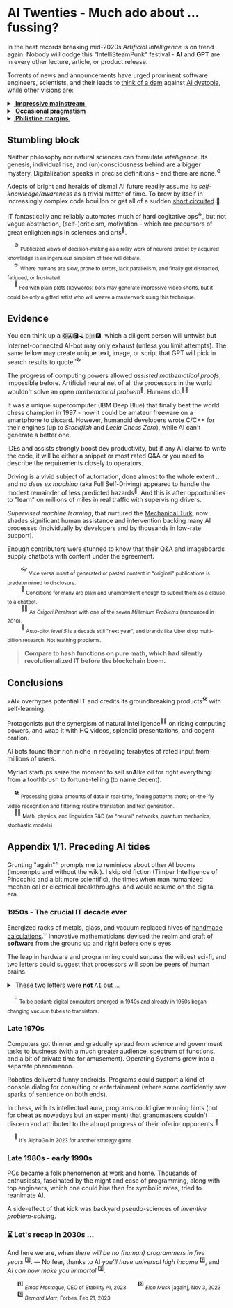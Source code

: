# AI Twenties - Much ado about ... fussing?

In the heat records breaking mid-2020s _Artificial Intelligence_ is on trend again. Nobody will dodge this "IntelliSteamPunk" festival - __AI__ and __GPT__ are in every other lecture, article, or product release.

Torrents of news and announcements have urged prominent software engineers, scientists, and their leads to [think of a dam](https://futureoflife.org/open-letter/pause-giant-ai-experiments/) against [AI&nbsp;dystopia](https://www.businessinsider.com/ai-extinction-risk-openai-deepmind-anthropic-ceos-sam-altman-2023-5), while other visions are:

<details>
<summary><ins>&nbsp;<b>Impressive mainstream</b>&nbsp;</ins></summary>
&nbsp;
 
* *Sundar Pichai*, Google CEO:\
"AI is the most profound technology humanity is working on today."
* *Jensen Huang*, CEO of NVIDIA:\
"Software is eating the world, but AI is going to eat software."
* MkCinsey & Company:\
"Generative AI’s impact on productivity could add trillions of dollars [annually]..."
* *Ray Kurzweil*, inventor and futurist:\
"By 2029, computers will have emotional intelligence and be convincing as people."
* _Gray Scott_, futurist, techno-philosopher, founder and CEO of SeriousWonder:\
  "There is no reason and no way that a human mind can keep up with an artificial intelligence machine by 2035."
* [and how without him] *Elon Musk*, xAI startup founder:\
"The goal of xAI is to understand the true nature of the universe." [no less]

\__________________________________________
</details>

<details>
<summary><ins>&nbsp;<b>Occasional pragmatism</b>&nbsp;</ins></summary>

* *Ginni Rometty*, former CEO of IBM:\
"Some people call this artificial intelligence, but the reality is this technology will enhance us. So instead of artificial intelligence, I think we'll augment our intelligence."

* *Larry Page*, Google co-founder:\
"Artificial intelligence would be the ultimate version of Google. ... Unfortunately, we’re nowhere near doing that now."\
[Well, it was in 2000]

* _Christopher Nolan_, filmmaker, questioned about AI in a 2023 interview:\
"... the real world is, by definition, infinitely complex. ... And so, any digital simulation or technology that simulates, eventually, it always hits a particular limitation."

* _Michael Atleson_, Attorney, Federal Trade Commission, 27/Feb/2023:\
"Keep your AI claims in check."

* _Sam Altman,_ [on/off] CEO of OpenAI, 04/Dec/2022:\
"i am a stochastic parrot, and so r u."&nbsp;<sup>🦜</sup>\
[vs. _Arikia Millikan_: [Parrots are not stochastic and neither are you](https://www.content-technologist.com/stochastic-parrots/).]

&nbsp;&nbsp;&nbsp;&nbsp;&nbsp;&nbsp;&nbsp;&nbsp;<sup>🦜</sup> <sub>The term Emily M. Bender _et al_ coined with "On the Dangers of Stochastic Parrots: Can Language Models Be Too Big?".</sub>

\__________________________________________
</details>

<details>
<summary><ins>&nbsp;<b>Philistine margins</b>&nbsp;</ins></summary>
&nbsp;

[![AI: 1523 vs 2023](../../../_rsc/_img/memes/AI_medieval_now-spot_the_diff.jpg)](https://github.com/Kyriosity/read-write/tree/main/README%2B/pencraft/README%2B/opuses/coll/IT_memes-1.md)

*&nbsp;<sub>Images are for illustrative purposes only and were taken from Wiki Commons and IMLO (learncomputerscienceonline.com)</sub>

\__________________________________________
</details>

## Stumbling block

Neither philosophy nor natural sciences can formulate _intelligence_. Its genesis, individual rise, and (un)consciousness behind are a bigger mystery. 
Digitalization speaks in precise definitions - and there are none.<sup>⚙️</sup>

Adepts of bright and heralds of dismal AI future readily assume its *self-knowledge/awareness* as a trivial matter of time. 
To brew by itself in increasingly complex code bouillon or get all of a sudden [short&nbsp;circuited](https://www.imdb.com/title/tt0091949)&nbsp;🎦.

IT fantastically and reliably automates much of hard cogitative ops<sup>:coffee:</sup>, but not vague abstraction, (self-)criticism, motivation - which are precursors of great enlightenings in sciences and arts<sup>:art:</sup>.

&nbsp;&nbsp;&nbsp;&nbsp;<sup>⚙️</sup> <sub>Publicized views of decision-making as a relay work of neurons preset by acquired knowledge is an ingenuous simplism of free will debate.</sub>\
&nbsp;&nbsp;&nbsp;&nbsp;<sup>:coffee:</sup> <sub>Where humans are slow, prone to errors, lack parallelism, and finally get distracted, fatigued, or frustrated.</sub>\
&nbsp;&nbsp;&nbsp;&nbsp;<sup>:art:</sup> <sub>Fed with plain plots (keywords) bots may generate impressive video shorts, but it could be only a gifted artist who will weave a masterwork using this technique.</sub>

## Evidence

You can think up a **:canada:**:parking::razor::switzerland::a:, which a diligent person will untwist but Internet-connected AI-bot may only exhaust (unless you limit attempts). The same fellow may create unique text, image, or script that GPT will pick in search results to quote.<sup>👓</sup>

The progress of computing powers allowed _assisted mathematical proofs_, impossible before. Artificial neural net of all the processors in the world wouldn't solve an open _mathematical problem_<sup>:1234:</sup>. Humans do.<sup>:scientist:</sup>

It was a unique supercomputer (IBM Deep Blue) that finally beat the world chess champion in 1997 - now it could be amateur freeware on a smartphone to discard. However, humanoid developers wrote C/C++ for their engines (up to _Stockfish_ and _Leela Chess Zero_), while AI can't generate a better one. 

IDEs and assists strongly boost dev productivity, but if any AI claims to write the code, it will be either a snippet or most rated Q&A or you need to describe the requirements closely to operators.

Driving is a vivid subject of automation, done almost to the whole extent ... and no _deus ex machina_ (aka Full Self-Driving) appeared to handle the modest remainder of less predicted hazards<sup>🤖</sup>. And this is after opportunities to "learn" on millions of miles in real traffic with supervising drivers.

 _Supervised machine learning_, that nurtured the [Mechanical&nbsp;Turk](https://en.wikipedia.org/wiki/Mechanical_Turk), now shades significant human assistance and intervention backing many AI processes (individually by developers and by thousands in low-rate support).

 Enough contributors were stunned to know that their Q&A and imageboards supply chatbots with content under the agreement.

&nbsp;&nbsp;&nbsp;&nbsp;&nbsp;&nbsp;&nbsp;&nbsp;<sup>👓</sup> <sub>Vice versa insert of generated or pasted content in "original" publications is predetermined to disclosure.</sub>\
&nbsp;&nbsp;&nbsp;&nbsp;&nbsp;&nbsp;&nbsp;&nbsp;<sup>:1234:</sup> <sub>Conditions for many are plain and unambivalent enough to submit them as a clause to a chatbot.</sub>\
&nbsp;&nbsp;&nbsp;&nbsp;&nbsp;&nbsp;&nbsp;&nbsp;<sup>:scientist:</sup> <sub>As _Grigori Perelman_ with one of the seven _Millenium Problems_ (announced in 2010).</sub>\
&nbsp;&nbsp;&nbsp;&nbsp;&nbsp;&nbsp;&nbsp;&nbsp;<sup>🤖</sup> <sub>Auto-pilot _level&nbsp;5_ is a decade still "next year", and brands like Uber drop multi-billion research. Not teathing problems.</sub>

> **Compare to hash functions on pure math, which had silently revolutionalized IT before the blockchain boom.**

## Conclusions

 «AI» overhypes potential IT and credits its groundbreaking products<sup>:hammer_and_wrench:</sup> with self-learning.
 
Protagonists put the synergism of natural intelligence<sup>🧑‍🔬</sup> on rising computing powers, and wrap it with HQ videos, splendid presentations, and cogent oration.

AI bots found their rich niche in recycling terabytes of rated input from millions of users. 

Myriad startups seize the moment to sell sn**AI**ke oil for right everything: from a toothbrush to fortune-telling (to name decent).

&nbsp;&nbsp;&nbsp;&nbsp;<sup>:hammer_and_wrench:</sup> <sub>Processing global amounts of data in real-time, finding patterns there; on-the-fly video recognition and filtering; routine translation and text generation.</sub>\
&nbsp;&nbsp;&nbsp;&nbsp;<sup>🧑‍🔬</sup> <sub>Math, physics, and linguistics R&D (as "neural" networks, quantum mechanics, stochastic models)</sub>

## Appendix 1/1. Preceding AI tides

Grunting "again"<sup>:top:</sup> prompts me to reminisce about other AI booms (impromptu and without the wiki). I skip old fiction (Timber Intelligence of Pinocchio and  a bit more scientific), the times when man humanized mechanical or electrical breakthroughs, and would resume on the digital era.

### 1950s - The crucial IT decade ever

Energized racks of metals, glass, and vacuum replaced hives of [handmade calculations](https://commons.wikimedia.org/wiki/File:Human_computers_-_Dryden.jpg#/media/File:Human_computers_-_Dryden.jpg).<sup>💡</sup> Innovative mathematicians devised the realm and craft of **software** from the ground up and right before one's eyes. 

The leap in hardware and programming could surpass the wildest sci-fi, and two letters could suggest that processors will soon be peers of human brains.

<details>
<summary><ins>&nbsp;These two letters were <b>not</b> <tt>AI</tt> but ...&nbsp;</ins></summary>
  
&nbsp;&nbsp;&nbsp;&nbsp;&nbsp;&nbsp;&nbsp;&nbsp;... `IF`.

> High-level languages, FORTRAN or COBOL, described algorithms close to usual English, and the **IF** statement introduced the feeling of human doubt and decision-making.

\__________________________________________ 
</details>

&nbsp;&nbsp;&nbsp;&nbsp;<sup>💡</sup> <sub>To be pedant: digital computers emerged in 1940s and already in 1950s began changing vacuum tubes to transistors.</sub>

### Late 1970s

Computers got thinner and gradually spread from science and government tasks to business (with a much greater audience, spectrum of functions, and a bit of private time for amusement). Operating Systems grew into a separate phenomenon. 

Robotics delivered funny androids. Programs could support a kind of console dialog for consulting or entertainment (where some confidently saw sparks of sentience on both ends).

In chess, with its intellectual aura, programs could give winning hints (not for cheat as nowadays but an experiment) that grandmasters couldn't discern and attributed to the abrupt progress of their inferior opponents.<sup>:game_die:</sup>

&nbsp;&nbsp;&nbsp;&nbsp;<sup>:game_die:</sup> <sub>It's AlphaGo in 2023 for another strategy game.</sub>

### Late 1980s - early 1990s

PCs became a folk phenomenon at work and home. Thousands of enthusiasts, fascinated by the might and ease of programming, along with top engineers, which one could hire then for symbolic rates, tried to reanimate AI.

A side-effect of that kick was backyard pseudo-sciences of _inventive problem-solving_.

### ⌛ Let's recap in 2030s ...

And here we are, when _there will be no (human) programmers in five years&nbsp;_<sup>:one:</sup>. — No fear, thanks to AI _you'll have universal high income_&nbsp;<sup>:two:</sup>, and _AI can now make you immortal_&nbsp;<sup>:three:</sup>.

&nbsp;&nbsp;&nbsp;&nbsp;&nbsp;&nbsp;<sup>:one:</sup> <sub>*Emad Mostaque*, CEO of Stability AI, 2023</sub>
&nbsp;&nbsp;&nbsp;&nbsp;&nbsp;&nbsp;<sup>:two:</sup> <sub>_Elon Musk_ [again], Nov 3, 2023</sub>
&nbsp;&nbsp;&nbsp;&nbsp;&nbsp;&nbsp;<sup>:three:</sup> <sub>_Bernard Marr_, Forbes, Feb 21, 2023 </sub>


